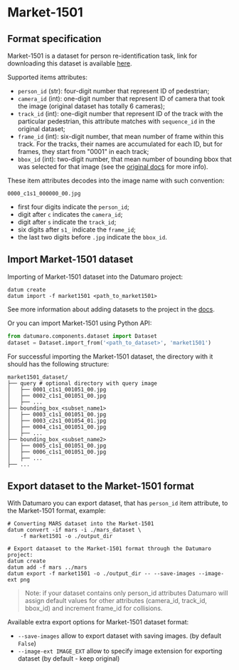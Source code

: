 # Market-1501

## Format specification

Market-1501 is a dataset for person re-identification task, link
for downloading this dataset is available
[here](https://zheng-lab.cecs.anu.edu.au/Project/project_reid.html).

Supported items attributes:
- `person_id` (str): four-digit number that represent ID of pedestrian;
- `camera_id` (int): one-digit number that represent ID of camera that took
  the image (original dataset has totally 6 cameras);
- `track_id` (int): one-digit number that represent ID of the track with
  the particular pedestrian, this attribute matches with `sequence_id`
  in the original dataset;
- `frame_id` (int): six-digit number, that mean number of
  frame within this track. For the tracks, their names are accumulated
  for each ID, but for frames, they start from "0001" in each track;
- `bbox_id` (int): two-digit number, that mean number of
  bounding bbox that was selected for that image
  (see the
  [original docs](https://zheng-lab.cecs.anu.edu.au/Project/project_reid.html)
  for more info).

These item attributes decodes into the image name with such convention:
```
0000_c1s1_000000_00.jpg
```
- first four digits indicate the `person_id`;
- digit after `c` indicates the `camera_id`;
- digit after `s` indicate the `track_id`;
- six digits after `s1_` indicate the `frame_id`;
- the last two digits before `.jpg` indicate the `bbox_id`.

## Import Market-1501 dataset

Importing of Market-1501 dataset into the Datumaro project:
```
datum create
datum import -f market1501 <path_to_market1501>
```
See more information about adding datasets to the project in the
[docs](/docs/user-manual/command-reference/sources/#source-add).

Or you can import Market-1501 using Python API:

```python
from datumaro.components.dataset import Dataset
dataset = Dataset.import_from('<path_to_dataset>', 'market1501')
```


For successful importing the Market-1501 dataset, the directory with it
should has the following structure:

```
market1501_dataset/
├── query # optional directory with query image
│   ├── 0001_c1s1_001051_00.jpg
│   ├── 0002_c1s1_001051_00.jpg
│   ├── ...
├── bounding_box_<subset_name1>
│   ├── 0003_c1s1_001051_00.jpg
│   ├── 0003_c2s1_001054_01.jpg
│   ├── 0004_c1s1_001051_00.jpg
│   ├── ...
├── bounding_box_<subset_name2>
│   ├── 0005_c1s1_001051_00.jpg
│   ├── 0006_c1s1_001051_00.jpg
│   ├── ...
├── ...
```

## Export dataset to the Market-1501 format

With Datumaro you can export dataset, that has `person_id` item attribute,
to the Market-1501 format, example:

```
# Converting MARS dataset into the Market-1501
datum convert -if mars -i ./mars_dataset \
    -f market1501 -o ./output_dir

# Export dataaset to the Market-1501 format through the Datumaro project:
datum create
datum add -f mars ../mars
datum export -f market1501 -o ./output_dir -- --save-images --image-ext png
```

> Note: if your dataset contains only person_id attributes Datumaro
> will assign default values for other attributes (camera_id, track_id, bbox_id)
> and increment frame_id for collisions.

Available extra export options for Market-1501 dataset format:
- `--save-images` allow to export dataset with saving images.
  (by default `False`)
- `--image-ext IMAGE_EXT` allow to specify image extension
  for exporting dataset (by default - keep original)
